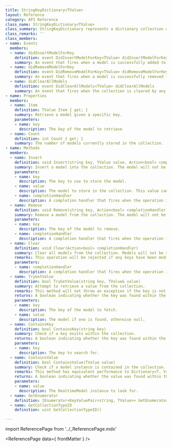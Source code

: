 ```yaml
---
title: StringKeyDictionary<TValue>
layout: Reference
category: API Reference
class_name: StringKeyDictionary<TValue>
class_summary: StringKeyDictionary represents a dictionary collection of models. Unlike RealtimeDictionary, StringKeyDictionary is transactional. This means that models are not added to the collection until they are confirmed by the server. If any key has been modified before your change reaches the server, it will be rejected. It is up to your application to decide whether to retry the operation. Adding or removing items sends the minimal amount of information to the server in order to perform the update on all clients. The whole collection is not sent every time. Once a key has been added, it is assigned a unique ID by the server to reduce bandwidth for future updates.
class_remarks: ''
class_members:
- name: Events
  members:
  - name: didInsertModelForKey
    definition: event DidInsertModelForKey<TValue> didInsertModelForKey
    summary: An event that fires when a model is successfully added to the collection by any client.
  - name: didRemoveModelForKey
    definition: event DidRemoveModelForKey<TValue> didRemoveModelForKey
    summary: An event that fires when a model is successfully removed from the collection by any client.
  - name: didClearAllModels
    definition: event DidClearAllModels<TValue> didClearAllModels
    summary: An event that fires when the collection is cleared by any client.
- name: Properties
  members:
  - name: Item
    definition: TValue Item { get; }
    summary: Retrieve a model given a specific key.
    parameters:
    - name: key
      description: The key of the model to retrieve
  - name: Count
    definition: int Count { get; }
    summary: The number of models currently stored in the collection.
- name: Methods
  members:
  - name: Insert
    definition: void Insert(string key, TValue value, Action<bool> completionHandler)
    summary: Insert a model into the collection. The model will not be inserted until the server confirms the transaction.
    parameters:
    - name: key
      description: The key to use to store the model.
    - name: value
      description: The model to store in the collection. This value cannot be null.
    - name: completionHandler
      description: A completion handler that fires when the operation is complete along with a boolean to indicate if the transaction was successful.
  - name: Remove
    definition: void Remove(string key, Action<bool> completionHandler)
    summary: Remove a model from the collection. The model will not be removed until the server confirms the transaction.
    parameters:
    - name: key
      description: The key of the model to remove.
    - name: completionHandler
      description: A completion handler that fires when the operation is complete along with a boolean to indicate if the transaction was successful.
  - name: Clear
    definition: void Clear(Action<bool> completionHandler)
    summary: Clear all models from the collection. Models will not be removed until the server confirms the transaction.
    remarks: This operation will be rejected if any keys have been modified before the clear operation reaches the server.
    parameters:
    - name: completionHandler
      description: A completion handler that fires when the operation is complete along with a boolean to indicate if the transaction was successful.
  - name: TryGetValue
    definition: bool TryGetValue(string key, TValue& value)
    summary: Attempt to retrieve a value from the collection.
    remarks: This method will not throw an exception if the key is not found.
    returns: A boolean indicating whether the key was found within the collection.
    parameters:
    - name: key
      description: The key of the model to fetch.
    - name: value
      description: The model if one is found, otherwise null.
  - name: ContainsKey
    definition: bool ContainsKey(string key)
    summary: Check if a key exists within the collection.
    returns: A boolean indicating whether the key was found within the collection.
    parameters:
    - name: key
      description: The key to search for.
  - name: ContainsValue
    definition: bool ContainsValue(TValue value)
    summary: Check if a model instance is contained in the collection.
    remarks: This method has equivalent performance to Dictionary<T, V>.ContainsValue().
    returns: A boolean indicating whether the value was found within the collection.
    parameters:
    - name: value
      description: The RealtimeModel instance to look for.
  - name: GetEnumerator
    definition: IEnumerator<KeyValuePair<string, TValue>> GetEnumerator()
  - name: GetCollectionTypeID
    definition: uint GetCollectionTypeID()

---
```

import ReferencePage from '../_ReferencePage.mdx'

<ReferencePage data={ frontMatter } />
